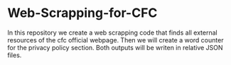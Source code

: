 # Web-Scrapping-for-CFC
In this repository we create a web scrapping code that finds all external resources of the cfc official webpage. Then we will create a word counter for the privacy policy section. Both outputs will be writen in relative JSON files.
